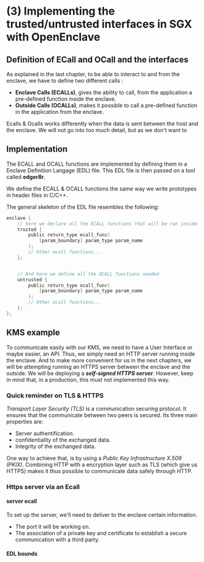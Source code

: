 # (3) Implementing the trusted/untrusted interfaces in SGX with OpenEnclave

## Definition of ECall and OCall and the interfaces
As explained in the last chapter, to be able to interact to and from the enclave, we have to define two different calls :
- **Enclave Calls (ECALLs)**, gives the ability to call, from the application a pre-defined function inside the enclave.  
- **Outside Calls (OCALLs)**, makes it possible to call a pre-defined function in the application from the enclave. 

Ecalls & Ocalls works differently when the data is sent between the host and the enclave. We will not go into too much detail, but as we don't want to  
## Implementation
The ECALL and OCALL functions are implemented by defining them in a Enclave Definition Langage (EDL) file. This EDL file is then passed on a tool called **edger8r**. 

We define the ECALL & OCALL functions the same way we write prototypes in header files in C/C++. 

The general skeleton of the EDL file resembles the following: 
```C
enclave {
    // here we declare all the ECALL functions that will be ran inside the enclave 
    trusted {
        public return_type ecall_func(
            [param_boundary] param_type param_name
        );
        // Other ecall functions...
    };


    // And here we define all the OCALL functions needed 
    untrusted {
        public return_type ocall_func(
            [param_boundary] param_type param_name
        );
        // Other ocall functions... 
    };
};
```


## KMS example
To communicate easily with our KMS, we need to have a User Interface or maybe easier, an API. Thus, we simply need an HTTP server running inside the enclave. 
And to make more convenient for us in the next chapters, we will be attempting running an HTTPS server between the enclave and the outside. 
We will be deploying a ***self-signed HTTPS server***. However, keep in mind that, in a production, this must not implemented this way. 

### Quick reminder on TLS & HTTPS
*Transport Layer Security (TLS)* is a communication securing protocol. It ensures that the communicate between two peers is secured. Its three main properties are:
- Server authentification. 
- confidentiality of the exchanged data. 
- Integrity of the exchanged data. 

One way to achieve that, is by using a *Public Key Infrastructure X.509 (PKIX)*.
Combining HTTP with a encryption layer such as TLS (which give us HTTPS) makes it thus possible to communicate data safely through HTTP.  

### Https server via an Ecall

 


#### server ecall
To set up the server, we'll need to deliver to the enclave certain information. 
- The port it will be working on. 
- The association of a private key and certificate to establish a secure communication with a third party. 


#### EDL bounds

